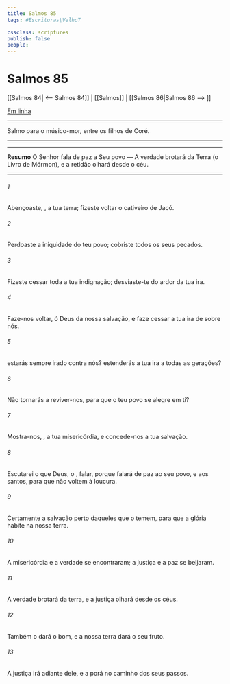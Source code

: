 ```yaml
---
title: Salmos 85
tags: #Escrituras\VelhoT

cssclass: scriptures
publish: false
people:
---
```


# Salmos 85
[[Salmos 84| <-- Salmos 84]] | [[Salmos]] | [[Salmos 86|Salmos 86 --> ]]

[Em linha](https://churchofjesuschrist.org/study/scriptures/ot/ps/85?lang=por)

---
Salmo para o músico-mor, entre os filhos de Coré.

---

---
__Resumo__
O Senhor fala de paz a Seu povo — A verdade brotará da Terra (o Livro de Mórmon), e a retidão olhará desde o céu.

---
###### 1 
Abençoaste, , a tua terra; fizeste voltar o cativeiro de Jacó.

###### 2 
Perdoaste a iniquidade do teu povo; cobriste todos os seus pecados. 

###### 3 
Fizeste cessar toda a tua indignação; desviaste-te do ardor da tua ira.

###### 4 
Faze-nos voltar, ó Deus da nossa salvação, e faze cessar a tua ira de sobre nós.

###### 5 
 estarás sempre irado contra nós?  estenderás a tua ira a todas as gerações?

###### 6 
Não tornarás a reviver-nos, para que o teu povo se alegre em ti?

###### 7 
Mostra-nos, , a tua misericórdia, e concede-nos a tua salvação.

###### 8 
Escutarei o que Deus, o , falar, porque falará de paz ao seu povo, e aos santos, para que não voltem à loucura.

###### 9 
Certamente a salvação  perto daqueles que o temem, para que a glória habite na nossa terra.

###### 10 
A misericórdia e a verdade se encontraram; a justiça e a paz se beijaram.

###### 11 
A verdade brotará da terra, e a justiça olhará desde os céus.

###### 12 
Também o  dará o  bom, e a nossa terra dará o seu fruto.

###### 13 
A justiça irá adiante dele, e a porá no caminho dos seus passos.

